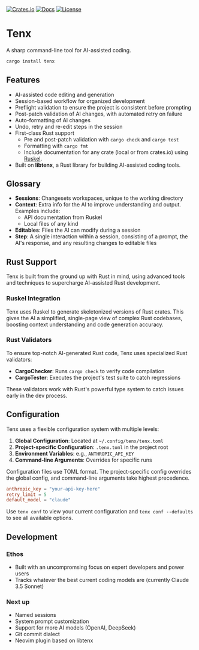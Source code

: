 [![Crates.io](https://img.shields.io/crates/v/tenx.svg)](https://crates.io/crates/tenx)
[![Docs](https://docs.rs/tenx/badge.svg)](https://docs.rs/tenx)
[![License](https://img.shields.io/badge/license-MIT-blue.svg)](https://opensource.org/licenses/MIT)

# Tenx

A sharp command-line tool for AI-assisted coding.

```bash
cargo install tenx
```


## Features

- AI-assisted code editing and generation
- Session-based workflow for organized development
- Preflight validation to ensure the project is consistent before prompting
- Post-patch validation of AI changes, with automated retry on failure
- Auto-formatting of AI changes
- Undo, retry and re-edit steps in the session
- First-class Rust support
    - Pre and post-patch validation with `cargo check` and `cargo test`
    - Formatting with `cargo fmt`
    - Include documentation for any crate (local or from crates.io)
      using [Ruskel](https://github.com/cortesi/ruskel).
- Built on **libtenx**, a Rust library for building AI-assisted coding tools.


## Glossary

- **Sessions**: Changesets workspaces, unique to the working directory
- **Context**: Extra info for the AI to improve understanding and output.
  Examples include:
  - API documentation from Ruskel
  - Local files of any kind
- **Editables**: Files the AI can modify during a session
- **Step**: A single interaction within a session, consisting of a prompt, the
  AI's response, and any resulting changes to editable files


## Rust Support

Tenx is built from the ground up with Rust in mind, using advanced tools and
techniques to supercharge AI-assisted Rust development.


### Ruskel Integration

Tenx uses Ruskel to generate skeletonized versions of Rust crates. This gives
the AI a simplified, single-page view of complex Rust codebases, boosting
context understanding and code generation accuracy.

### Rust Validators

To ensure top-notch AI-generated Rust code, Tenx uses specialized Rust
validators:

- **CargoChecker**: Runs `cargo check` to verify code compilation
- **CargoTester**: Executes the project's test suite to catch regressions

These validators work with Rust's powerful type system to catch issues early in
the dev process.

## Configuration

Tenx uses a flexible configuration system with multiple levels:

1. **Global Configuration**: Located at `~/.config/tenx/tenx.toml`
2. **Project-specific Configuration**: `.tenx.toml` in the project root
3. **Environment Variables**: e.g., `ANTHROPIC_API_KEY`
4. **Command-line Arguments**: Overrides for specific runs

Configuration files use TOML format. The project-specific config overrides the
global config, and command-line arguments take highest precedence.

```toml
anthropic_key = "your-api-key-here"
retry_limit = 5
default_model = "claude"
```

Use `tenx conf` to view your current configuration and `tenx conf --defaults` to see all available options.


## Development

### Ethos

- Built with an uncompromsing focus on expert developers and power users
- Tracks whatever the best current coding models are (currently Claude 3.5 Sonnet)

### Next up

- Named sessions
- System prompt customization
- Support for more AI models (OpenAI, DeepSeek)
- Git commit dialect
- Neovim plugin based on libtenx


